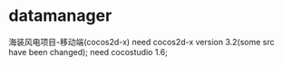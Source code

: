 # datamanager
海装风电项目-移动端(cocos2d-x)
need  cocos2d-x version 3.2(some src have been changed);
need  cocostudio 1.6;
